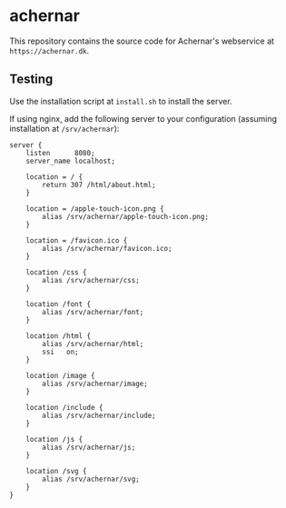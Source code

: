 # achernar

This repository contains the source code for Achernar's webservice at `https://achernar.dk`.

## Testing

Use the installation script at `install.sh` to install the server.

If using nginx, add the following server to your configuration (assuming installation at `/srv/achernar`):

```
server {
	listen      8080;
	server_name localhost;

	location = / {
		return 307 /html/about.html;
	}

	location = /apple-touch-icon.png {
		alias /srv/achernar/apple-touch-icon.png;
	}

	location = /favicon.ico {
		alias /srv/achernar/favicon.ico;
	}

	location /css {
		alias /srv/achernar/css;
	}

	location /font {
		alias /srv/achernar/font;
	}

	location /html {
		alias /srv/achernar/html;
		ssi   on;
	}

	location /image {
		alias /srv/achernar/image;
	}

	location /include {
		alias /srv/achernar/include;
	}

	location /js {
		alias /srv/achernar/js;
	}

	location /svg {
		alias /srv/achernar/svg;
	}
}
```
